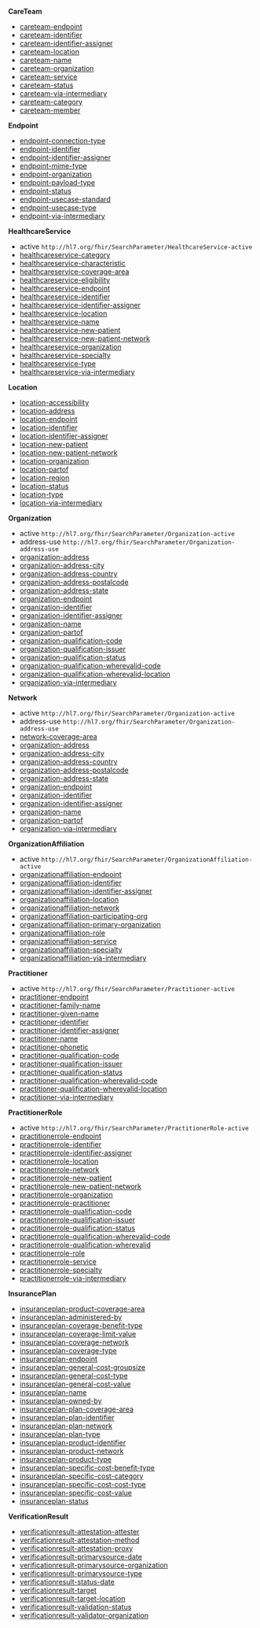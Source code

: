 
**CareTeam**

- [careteam-endpoint](SearchParameter-searchparameter-careteam-endpoint.html)
- [careteam-identifier](SearchParameter-searchparameter-careteam-identifier.html)
- [careteam-identifier-assigner](SearchParameter-searchparameter-careteam-identifier-assigner.html)
- [careteam-location](SearchParameter-searchparameter-careteam-location.html)
- [careteam-name](SearchParameter-searchparameter-careteam-name.html)
- [careteam-organization](SearchParameter-searchparameter-careteam-organization.html)
- [careteam-service](SearchParameter-searchparameter-careteam-service.html)
- [careteam-status](SearchParameter-searchparameter-careteam-status.html)
- [careteam-via-intermediary](SearchParameter-searchparameter-careteam-via-intermediary.html)
- [careteam-category](SearchParameter-searchparameter-careteam-category.html)
- [careteam-member](SearchParameter-searchparameter-careteam-member.html)

**Endpoint**

- [endpoint-connection-type](SearchParameter-searchparameter-endpoint-connection-type.html)
- [endpoint-identifier](SearchParameter-searchparameter-endpoint-identifier.html)
- [endpoint-identifier-assigner](SearchParameter-searchparameter-endpoint-identifier-assigner.html)
- [endpoint-mime-type](SearchParameter-searchparameter-endpoint-mime-type.html)
- [endpoint-organization](SearchParameter-searchparameter-endpoint-organization.html)
- [endpoint-payload-type](SearchParameter-searchparameter-endpoint-payload-type.html)
- [endpoint-status](SearchParameter-searchparameter-endpoint-status.html)
- [endpoint-usecase-standard](SearchParameter-searchparameter-endpoint-usecase-standard.html)
- [endpoint-usecase-type](SearchParameter-searchparameter-endpoint-usecase-type.html)
- [endpoint-via-intermediary](SearchParameter-searchparameter-endpoint-via-intermediary.html)

**HealthcareService**

- active `http://hl7.org/fhir/SearchParameter/HealthcareService-active`
- [healthcareservice-category](SearchParameter-searchparameter-healthcareservice-category.html)
- [healthcareservice-characteristic](SearchParameter-searchparameter-healthcareservice-characteristic.html)
- [healthcareservice-coverage-area](SearchParameter-searchparameter-healthcareservice-coverage-area.html)
- [healthcareservice-eligibility](SearchParameter-searchparameter-healthcareservice-eligibility.html)
- [healthcareservice-endpoint](SearchParameter-searchparameter-healthcareservice-endpoint.html)
- [healthcareservice-identifier](SearchParameter-searchparameter-healthcareservice-identifier.html)
- [healthcareservice-identifier-assigner](SearchParameter-searchparameter-healthcareservice-identifier-assigner.html)
- [healthcareservice-location](SearchParameter-searchparameter-healthcareservice-location.html)
- [healthcareservice-name](SearchParameter-searchparameter-healthcareservice-name.html)
- [healthcareservice-new-patient](SearchParameter-searchparameter-healthcareservice-new-patient.html)
- [healthcareservice-new-patient-network](SearchParameter-searchparameter-healthcareservice-new-patient-network.html)
- [healthcareservice-organization](SearchParameter-searchparameter-healthcareservice-organization.html)
- [healthcareservice-specialty](SearchParameter-searchparameter-healthcareservice-specialty.html)
- [healthcareservice-type](SearchParameter-searchparameter-healthcareservice-type.html)
- [healthcareservice-via-intermediary](SearchParameter-searchparameter-healthcareservice-via-intermediary.html)

**Location**

- [location-accessibility](SearchParameter-searchparameter-location-accessibility.html)
- [location-address](SearchParameter-searchparameter-location-address.html)
- [location-endpoint](SearchParameter-searchparameter-location-endpoint.html)
- [location-identifier](SearchParameter-searchparameter-location-identifier.html)
- [location-identifier-assigner](SearchParameter-searchparameter-location-identifier-assigner.html)
- [location-new-patient](SearchParameter-searchparameter-location-new-patient.html)
- [location-new-patient-network](SearchParameter-searchparameter-location-new-patient-network.html)
- [location-organization](SearchParameter-searchparameter-location-organization.html)
- [location-partof](SearchParameter-searchparameter-location-partof.html)
- [location-region](SearchParameter-searchparameter-location-region.html)
- [location-status](SearchParameter-searchparameter-location-status.html)
- [location-type](SearchParameter-searchparameter-location-type.html)
- [location-via-intermediary](SearchParameter-searchparameter-location-via-intermediary.html)

**Organization**

- active `http://hl7.org/fhir/SearchParameter/Organization-active`
- address-use `http://hl7.org/fhir/SearchParameter/Organization-address-use`
- [organization-address](SearchParameter-searchparameter-organization-address.html)
- [organization-address-city](SearchParameter-searchparameter-organization-address-city.html)
- [organization-address-country](SearchParameter-searchparameter-organization-address-country.html)
- [organization-address-postalcode](SearchParameter-searchparameter-organization-address-postalcode.html)
- [organization-address-state](SearchParameter-searchparameter-organization-address-state.html)
- [organization-endpoint](SearchParameter-searchparameter-organization-endpoint.html)
- [organization-identifier](SearchParameter-searchparameter-organization-identifier.html)
- [organization-identifier-assigner](SearchParameter-searchparameter-organization-identifier-assigner.html)
- [organization-name](SearchParameter-searchparameter-organization-name.html)
- [organization-partof](SearchParameter-searchparameter-organization-partof.html)
- [organization-qualification-code](SearchParameter-searchparameter-organization-qualification-code.html)
- [organization-qualification-issuer](SearchParameter-searchparameter-organization-qualification-issuer.html)
- [organization-qualification-status](SearchParameter-searchparameter-organization-qualification-status.html)
- [organization-qualification-wherevalid-code](SearchParameter-searchparameter-organization-qualification-wherevalid-code.html)
- [organization-qualification-wherevalid-location](SearchParameter-searchparameter-organization-qualification-wherevalid-location.html)
- [organization-via-intermediary](SearchParameter-searchparameter-organization-via-intermediary.html)

**Network**

- active `http://hl7.org/fhir/SearchParameter/Organization-active`
- address-use `http://hl7.org/fhir/SearchParameter/Organization-address-use`
- [network-coverage-area](SearchParameter-searchparameter-network-coverage-area.html)
- [organization-address](SearchParameter-searchparameter-organization-address.html)
- [organization-address-city](SearchParameter-searchparameter-organization-address-city.html)
- [organization-address-country](SearchParameter-searchparameter-organization-address-country.html)
- [organization-address-postalcode](SearchParameter-searchparameter-organization-address-postalcode.html)
- [organization-address-state](SearchParameter-searchparameter-organization-address-state.html)
- [organization-endpoint](SearchParameter-searchparameter-organization-endpoint.html)
- [organization-identifier](SearchParameter-searchparameter-organization-identifier.html)
- [organization-identifier-assigner](SearchParameter-searchparameter-organization-identifier-assigner.html)
- [organization-name](SearchParameter-searchparameter-organization-name.html)
- [organization-partof](SearchParameter-searchparameter-organization-partof.html)
- [organization-via-intermediary](SearchParameter-searchparameter-organization-via-intermediary.html)

**OrganizationAffiliation**

- active `http://hl7.org/fhir/SearchParameter/OrganizationAffiliation-active`
- [organizationaffiliation-endpoint](SearchParameter-searchparameter-organizationaffiliation-endpoint.html)
- [organizationaffiliation-identifier](SearchParameter-searchparameter-organizationaffiliation-identifier.html)
- [organizationaffiliation-identifier-assigner](SearchParameter-searchparameter-organizationaffiliation-identifier-assigner.html)
- [organizationaffiliation-location](SearchParameter-searchparameter-organizationaffiliation-location.html)
- [organizationaffiliation-network](SearchParameter-searchparameter-organizationaffiliation-network.html)
- [organizationaffiliation-participating-org](SearchParameter-organizationaffiliation-participating-org.html)
- [organizationaffiliation-primary-organization](SearchParameter-searchparameter-organizationaffiliation-primary-organization.html)
- [organizationaffiliation-role](SearchParameter-searchparameter-organizationaffiliation-role.html)
- [organizationaffiliation-service](SearchParameter-searchparameter-organizationaffiliation-service.html)
- [organizationaffiliation-specialty](SearchParameter-searchparameter-organizationaffiliation-specialty.html)
- [organizationaffiliation-via-intermediary](SearchParameter-searchparameter-organizationaffiliation-via-intermediary.html)

**Practitioner**

- active `http://hl7.org/fhir/SearchParameter/Practitioner-active`
- [practitioner-endpoint](SearchParameter-searchparameter-practitioner-endpoint.html)
- [practitioner-family-name](SearchParameter-searchparameter-practitioner-family-name.html)
- [practitioner-given-name](SearchParameter-searchparameter-practitioner-given-name.html)
- [practitioner-identifier](SearchParameter-searchparameter-practitioner-identifier.html)
- [practitioner-identifier-assigner](SearchParameter-searchparameter-practitioner-identifier-assigner.html)
- [practitioner-name](SearchParameter-searchparameter-practitioner-name.html)
- [practitioner-phonetic](SearchParameter-searchparameter-practitioner-phonetic.html)
- [practitioner-qualification-code](SearchParameter-searchparameter-practitioner-qualification-code.html)
- [practitioner-qualification-issuer](SearchParameter-searchparameter-practitioner-qualification-issuer.html)
- [practitioner-qualification-status](SearchParameter-searchparameter-practitioner-qualification-status.html)
- [practitioner-qualification-wherevalid-code](SearchParameter-searchparameter-practitioner-qualification-wherevalid-code.html)
- [practitioner-qualification-wherevalid-location](SearchParameter-searchparameter-practitioner-qualification-wherevalid-location.html)
- [practitioner-via-intermediary](SearchParameter-searchparameter-practitioner-via-intermediary.html)

**PractitionerRole**

- active `http://hl7.org/fhir/SearchParameter/PractitionerRole-active`
- [practitionerrole-endpoint](SearchParameter-searchparameter-practitionerrole-endpoint.html)
- [practitionerrole-identifier](SearchParameter-searchparameter-practitionerrole-identifier.html)
- [practitionerrole-identifier-assigner](SearchParameter-searchparameter-practitionerrole-identifier-assigner.html)
- [practitionerrole-location](SearchParameter-searchparameter-practitionerrole-location.html)
- [practitionerrole-network](SearchParameter-searchparameter-practitionerrole-network.html)
- [practitionerrole-new-patient](SearchParameter-searchparameter-practitionerrole-new-patient.html)
- [practitionerrole-new-patient-network](SearchParameter-searchparameter-practitionerrole-new-patient-network.html)
- [practitionerrole-organization](SearchParameter-searchparameter-practitionerrole-organization.html)
- [practitionerrole-practitioner](SearchParameter-searchparameter-practitionerrole-practitioner.html)
- [practitionerrole-qualification-code](SearchParameter-searchparameter-practitionerrole-qualification-code.html)
- [practitionerrole-qualification-issuer](SearchParameter-searchparameter-practitionerrole-qualification-issuer.html)
- [practitionerrole-qualification-status](SearchParameter-searchparameter-practitionerrole-qualification-status.html)
- [practitionerrole-qualification-wherevalid-code](SearchParameter-searchparameter-practitionerrole-qualification-wherevalid-code.html)
- [practitionerrole-qualification-wherevalid](SearchParameter-searchparameter-practitionerrole-qualification-wherevalid.html)
- [practitionerrole-role](SearchParameter-searchparameter-practitionerrole-role.html)
- [practitionerrole-service](SearchParameter-searchparameter-practitionerrole-service.html)
- [practitionerrole-specialty](SearchParameter-searchparameter-practitionerrole-specialty.html)
- [practitionerrole-via-intermediary](SearchParameter-searchparameter-practitionerrole-via-intermediary.html)

**InsurancePlan**

- [insuranceplan-product-coverage-area](SearchParameter-searchparameter-insuranceplan-product-coverage-area.html)
- [insuranceplan-administered-by](SearchParameter-searchparameter-insuranceplan-administered-by.html)
- [insuranceplan-coverage-benefit-type](SearchParameter-searchparameter-insuranceplan-coverage-benefit-type.html)
- [insuranceplan-coverage-limit-value](SearchParameter-searchparameter-insuranceplan-coverage-limit-value.html)
- [insuranceplan-coverage-network](SearchParameter-searchparameter-insuranceplan-coverage-network.html)
- [insuranceplan-coverage-type](SearchParameter-searchparameter-insuranceplan-coverage-type.html)
- [insuranceplan-endpoint](SearchParameter-searchparameter-insuranceplan-endpoint.html)
- [insuranceplan-general-cost-groupsize](SearchParameter-searchparameter-insuranceplan-general-cost-groupsize.html)
- [insuranceplan-general-cost-type](SearchParameter-searchparameter-insuranceplan-general-cost-type.html)
- [insuranceplan-general-cost-value](SearchParameter-searchparameter-insuranceplan-general-cost-value.html)
- [insuranceplan-name](SearchParameter-searchparameter-insuranceplan-name.html)
- [insuranceplan-owned-by](SearchParameter-searchparameter-insuranceplan-owned-by.html)
- [insuranceplan-plan-coverage-area](SearchParameter-searchparameter-insuranceplan-plan-coverage-area.html)
- [insuranceplan-plan-identifier](SearchParameter-searchparameter-insuranceplan-plan-identifier.html)
- [insuranceplan-plan-network](SearchParameter-searchparameter-insuranceplan-plan-network.html)
- [insuranceplan-plan-type](SearchParameter-searchparameter-insuranceplan-plan-type.html)
- [insuranceplan-product-identifier](SearchParameter-searchparameter-insuranceplan-product-identifier.html)
- [insuranceplan-product-network](SearchParameter-searchparameter-insuranceplan-product-network.html)
- [insuranceplan-product-type](SearchParameter-searchparameter-insuranceplan-product-type.html)
- [insuranceplan-specific-cost-benefit-type](SearchParameter-searchparameter-insuranceplan-specific-cost-benefit-type.html)
- [insuranceplan-specific-cost-category](SearchParameter-searchparameter-insuranceplan-specific-cost-category.html)
- [insuranceplan-specific-cost-cost-type](SearchParameter-searchparameter-insuranceplan-specific-cost-cost-type.html)
- [insuranceplan-specific-cost-value](SearchParameter-searchparameter-insuranceplan-specific-cost-value.html)
- [insuranceplan-status](SearchParameter-searchparameter-insuranceplan-status.html)

**VerificationResult**

- [verificationresult-attestation-attester](SearchParameter-searchparameter-verificationresult-attestation-attester.html)
- [verificationresult-attestation-method](SearchParameter-searchparameter-verificationresult-attestation-method.html)
- [verificationresult-attestation-proxy](SearchParameter-searchparameter-verificationresult-attestation-proxy.html)
- [verificationresult-primarysource-date](SearchParameter-searchparameter-verificationresult-primarysource-date.html)
- [verificationresult-primarysource-organization](SearchParameter-searchparameter-verificationresult-primarysource-organization.html)
- [verificationresult-primarysource-type](SearchParameter-searchparameter-verificationresult-primarysource-type.html)
- [verificationresult-status-date](SearchParameter-searchparameter-verificationresult-status-date.html)
- [verificationresult-target](SearchParameter-searchparameter-verificationresult-target.html)
- [verificationresult-target-location](SearchParameter-searchparameter-verificationresult-target-location.html)
- [verificationresult-validation-status](SearchParameter-searchparameter-verificationresult-validation-status.html)
- [verificationresult-validator-organization](SearchParameter-searchparameter-verificationresult-validator-organization.html)
